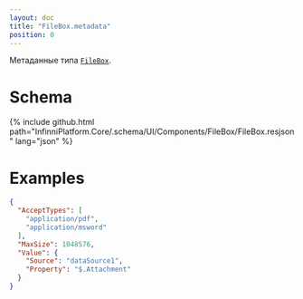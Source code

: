 ```yaml
---
layout: doc
title: "FileBox.metadata"
position: 0
---
```


Метаданные типа [`FileBox`](../).

# Schema

{% include github.html path="InfinniPlatform.Core/.schema/UI/Components/FileBox/FileBox.resjson" lang="json" %}

# Examples

```json
{
  "AcceptTypes": [
    "application/pdf",
    "application/msword"
  ],
  "MaxSize": 1048576,
  "Value": {
    "Source": "dataSource1",
    "Property": "$.Attachment"
  }
}
```
